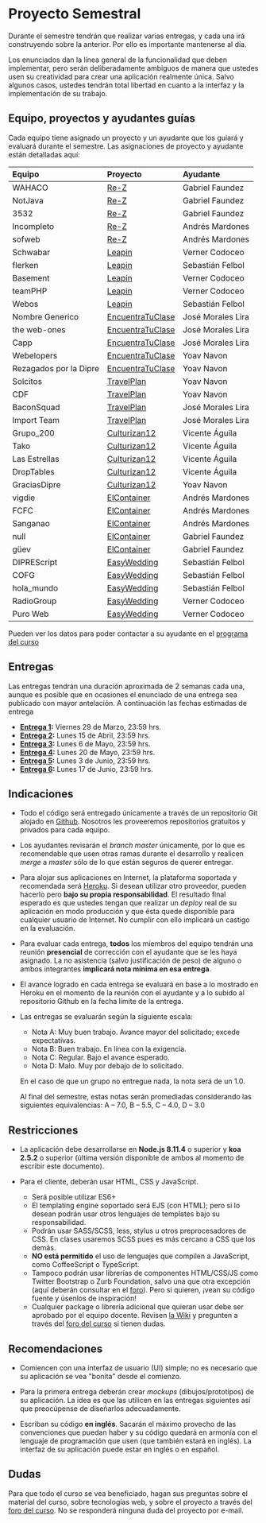 # Proyecto Semestral

Durante el semestre tendrán que realizar varias entregas, y cada una irá construyendo sobre la anterior. Por ello es importante mantenerse al día.

Los enunciados dan la línea general de la funcionalidad que deben implementar, pero serán deliberadamente ambiguos de manera que ustedes usen su creatividad para crear una aplicación realmente única. Salvo algunos casos, ustedes tendrán total libertad en cuanto a la interfaz y la implementación de su trabajo.

## Equipo, proyectos y ayudantes guías

Cada equipo tiene asignado un proyecto y un ayudante que los guiará y evaluará durante el semestre. Las asignaciones de proyecto y ayudante están detalladas aquí:

| Equipo  | Proyecto | Ayudante |
|:---------------------- |:---------------------------| :------|
| WAHACO                 |  [Re-Z](https://docs.google.com/document/d/12Z_E5eLQOlIlj7V4ogaQ0MrkUAdKtwwK83n3gruepNs/edit?usp=sharing)      | Gabriel Faundez     |
| NotJava                |  [Re-Z](https://docs.google.com/document/d/12Z_E5eLQOlIlj7V4ogaQ0MrkUAdKtwwK83n3gruepNs/edit?usp=sharing)      | Gabriel Faundez     |
| 3532                   |  [Re-Z](https://docs.google.com/document/d/12Z_E5eLQOlIlj7V4ogaQ0MrkUAdKtwwK83n3gruepNs/edit?usp=sharing)      | Gabriel Faundez     |
| Incompleto             |  [Re-Z](https://docs.google.com/document/d/12Z_E5eLQOlIlj7V4ogaQ0MrkUAdKtwwK83n3gruepNs/edit?usp=sharing)      | Andrés Mardones     |
| sofweb                 |  [Re-Z](https://docs.google.com/document/d/12Z_E5eLQOlIlj7V4ogaQ0MrkUAdKtwwK83n3gruepNs/edit?usp=sharing)      | Andrés Mardones     |
| Schwabar               |  [Leapin](https://docs.google.com/document/d/1f_pqys0On6WQLmpHFvsHBFmdH5PN9o_jza8o20fy56E/edit?usp=sharing)      | Verner Codoceo      |
| flerken                |  [Leapin](https://docs.google.com/document/d/1f_pqys0On6WQLmpHFvsHBFmdH5PN9o_jza8o20fy56E/edit?usp=sharing)      | Sebastián Felbol    |
| Basement               |  [Leapin](https://docs.google.com/document/d/1f_pqys0On6WQLmpHFvsHBFmdH5PN9o_jza8o20fy56E/edit?usp=sharing)      | Verner Codoceo      |
| teamPHP                |  [Leapin](https://docs.google.com/document/d/1f_pqys0On6WQLmpHFvsHBFmdH5PN9o_jza8o20fy56E/edit?usp=sharing)      | Verner Codoceo      |
| Webos                  |  [Leapin](https://docs.google.com/document/d/1f_pqys0On6WQLmpHFvsHBFmdH5PN9o_jza8o20fy56E/edit?usp=sharing)      | Sebastián Felbol    |
| Nombre Generico        |  [EncuentraTuClase](https://docs.google.com/document/d/1uav7VCsBrMMVAv55pjmq00BkoZkjo84PncXTYj8sGYg/edit?usp=sharing)      | José Morales Lira   |
| the web-ones           |  [EncuentraTuClase](https://docs.google.com/document/d/1uav7VCsBrMMVAv55pjmq00BkoZkjo84PncXTYj8sGYg/edit?usp=sharing)      | José Morales Lira   |
| Capp                   |  [EncuentraTuClase](https://docs.google.com/document/d/1uav7VCsBrMMVAv55pjmq00BkoZkjo84PncXTYj8sGYg/edit?usp=sharing)      | José Morales Lira   |
| Webelopers             |  [EncuentraTuClase](https://docs.google.com/document/d/1uav7VCsBrMMVAv55pjmq00BkoZkjo84PncXTYj8sGYg/edit?usp=sharing)      | Yoav Navon          |
| Rezagados por la Dipre |  [EncuentraTuClase](https://docs.google.com/document/d/1uav7VCsBrMMVAv55pjmq00BkoZkjo84PncXTYj8sGYg/edit?usp=sharing)      | Yoav Navon          |
| Solcitos               |  [TravelPlan](https://docs.google.com/document/d/1QjRTJzZy_alGnRNeemSW0DtP3rYpggvBh6UkbL2BE2c/edit?usp=sharing)      | Yoav Navon          |
| CDF                    |  [TravelPlan](https://docs.google.com/document/d/1QjRTJzZy_alGnRNeemSW0DtP3rYpggvBh6UkbL2BE2c/edit?usp=sharing)      | Yoav Navon          |
| BaconSquad             |  [TravelPlan](https://docs.google.com/document/d/1QjRTJzZy_alGnRNeemSW0DtP3rYpggvBh6UkbL2BE2c/edit?usp=sharing)      | José Morales Lira   |
| Import Team            |  [TravelPlan](https://docs.google.com/document/d/1QjRTJzZy_alGnRNeemSW0DtP3rYpggvBh6UkbL2BE2c/edit?usp=sharing)      | José Morales Lira   |
| Grupo_200              |  [Culturizan12](https://docs.google.com/document/d/1wA3xYinyUGJW3zYN2vkoyAdGRFKa7beWN1uCMYvpgi8/edit?usp=sharing)      | Vicente Águila      |
| Tako                   |  [Culturizan12](https://docs.google.com/document/d/1wA3xYinyUGJW3zYN2vkoyAdGRFKa7beWN1uCMYvpgi8/edit?usp=sharing)      | Vicente Águila      |
| Las Estrellas          |  [Culturizan12](https://docs.google.com/document/d/1wA3xYinyUGJW3zYN2vkoyAdGRFKa7beWN1uCMYvpgi8/edit?usp=sharing)      | Vicente Águila      |
| DropTables             |  [Culturizan12](https://docs.google.com/document/d/1wA3xYinyUGJW3zYN2vkoyAdGRFKa7beWN1uCMYvpgi8/edit?usp=sharing)      | Vicente Águila      |
| GraciasDipre           |  [Culturizan12](https://docs.google.com/document/d/1wA3xYinyUGJW3zYN2vkoyAdGRFKa7beWN1uCMYvpgi8/edit?usp=sharing)      | Yoav Navon          |
| vigdie                 |  [ElContainer](https://docs.google.com/document/d/1-c1aLwdUhI1O0IcXMQeLrShkn3YQrjkcyBwBPu-P2IE/edit?usp=sharing)      | Andrés Mardones     |
| FCFC                   |  [ElContainer](https://docs.google.com/document/d/1-c1aLwdUhI1O0IcXMQeLrShkn3YQrjkcyBwBPu-P2IE/edit?usp=sharing)      | Andrés Mardones     |
| Sanganao               |  [ElContainer](https://docs.google.com/document/d/1-c1aLwdUhI1O0IcXMQeLrShkn3YQrjkcyBwBPu-P2IE/edit?usp=sharing)      | Andrés Mardones     |
| null                   |  [ElContainer](https://docs.google.com/document/d/1-c1aLwdUhI1O0IcXMQeLrShkn3YQrjkcyBwBPu-P2IE/edit?usp=sharing)      | Gabriel Faundez     |
| güev                   |  [ElContainer](https://docs.google.com/document/d/1-c1aLwdUhI1O0IcXMQeLrShkn3YQrjkcyBwBPu-P2IE/edit?usp=sharing)      | Gabriel Faundez     |
| DIPREScript            |  [EasyWedding](https://docs.google.com/document/d/1BfLXUTcOJ7eXdVgXmZ34htYd22O4DguSdakBKqGWbeg/edit?usp=sharing)      | Sebastián Felbol    |
| COFG                   |  [EasyWedding](https://docs.google.com/document/d/1BfLXUTcOJ7eXdVgXmZ34htYd22O4DguSdakBKqGWbeg/edit?usp=sharing)      | Sebastián Felbol    |
| hola_mundo             |  [EasyWedding](https://docs.google.com/document/d/1BfLXUTcOJ7eXdVgXmZ34htYd22O4DguSdakBKqGWbeg/edit?usp=sharing)      | Sebastián Felbol    |
| RadioGroup             |  [EasyWedding](https://docs.google.com/document/d/1BfLXUTcOJ7eXdVgXmZ34htYd22O4DguSdakBKqGWbeg/edit?usp=sharing)      | Verner Codoceo      |
| Puro Web               |  [EasyWedding](https://docs.google.com/document/d/1BfLXUTcOJ7eXdVgXmZ34htYd22O4DguSdakBKqGWbeg/edit?usp=sharing)      | Verner Codoceo      |

Pueden ver los datos para poder contactar a su ayudante en el [programa del curso](../../../#equipo)

## Entregas

Las entregas tendrán una duración aproximada de 2 semanas cada una, aunque es posible que en ocasiones el enunciado de una entrega sea publicado con mayor antelación. A continuación las fechas estimadas de entrega

* **[Entrega 1](enunciados/entrega1.md):** Viernes 29 de Marzo, 23:59 hrs.
* **[Entrega 2](enunciados/entrega2.md):** Lunes 15 de Abril, 23:59 hrs.
* **[Entrega 3](enunciados/entrega3.md):** Lunes 6 de Mayo, 23:59 hrs.
* **[Entrega 4](enunciados/entrega4.md):** Lunes 20 de Mayo, 23:59 hrs.
* **[Entrega 5](enunciados/entrega5.md):** Lunes 3 de Junio, 23:59 hrs.
* **[Entrega 6](enunciados/entrega6.md):** Lunes 17 de Junio, 23:59 hrs.

## Indicaciones

* Todo el código será entregado únicamente a través de un repositorio Git alojado en [Github](https://github.com). Nosotros les proveeremos repositorios gratuitos y privados para cada equipo.

* Los ayudantes revisarán el *branch master* únicamente, por lo que es recomendable que usen otras ramas durante el desarrollo y realicen *merge* a *master* sólo de lo que están seguros de querer entregar.

* Para alojar sus aplicaciones en Internet, la plataforma soportada y recomendada será [Heroku](https://www.heroku.com/). Si desean utilizar otro proveedor, pueden hacerlo pero **bajo su propia responsabilidad**. El resultado final esperado es que ustedes tengan que realizar un *deploy* real de su aplicación en modo producción y que ésta quede disponible para cualquier usuario de Internet. No cumplir con ello implicará un castigo en la evaluación.

* Para evaluar cada entrega, **todos** los miembros del equipo tendrán una reunión **presencial** de corrección con el ayudante que se les haya asignado. La no asistencia (salvo justificación de peso) de alguno o ambos integrantes **implicará nota mínima en esa entrega**.

* El avance logrado en cada entrega se evaluará en base a lo mostrado en Heroku en el momento de la reunión con el ayudante y a lo subido al repositorio Github en la fecha límite de la entrega.

* Las entregas se evaluarán según la siguiente escala:
	* Nota A: Muy buen trabajo. Avance mayor del solicitado; excede expectativas.
	* Nota B: Buen trabajo. En línea con la exigencia.
	* Nota C: Regular. Bajo el avance esperado.
	* Nota D: Malo. Muy por debajo de lo solicitado.

	En el caso de que un grupo no entregue nada, la nota será de un 1.0.

	Al final del semestre, estas notas serán promediadas considerando las siguientes equivalencias: A – 7.0, B – 5.5, C – 4.0, D – 3.0

## Restricciones

* La aplicación debe desarrollarse en **Node.js 8.11.4** o superior y **koa 2.5.2** o superior (última versión disponible de ambos al momento de escribir este documento).

* Para el cliente, deberán usar HTML, CSS y JavaScript.
	* Será posible utilizar ES6+
	* El templating engine soportado será EJS (con HTML); pero si lo desean podrán usar otros lenguajes de templates bajo su responsabilidad.
	* Podrán usar SASS/SCSS, less, stylus u otros preprocesadores de CSS. En clases usaremos SCSS pues es más cercano a CSS que los demás.
	* **NO está permitido** el uso de lenguajes que compilen a JavaScript, como CoffeeScript o TypeScript.
	* Tampoco podrán usar librerías de componentes HTML/CSS/JS como Twitter Bootstrap o Zurb Foundation, salvo una que otra excepción (aquí deberán consultar en el [foro](../../../#foro)). Pero si quieren, ¡vean su código fuente y úsenlos de inspiración!
	* Cualquier package o librería adicional que quieran usar debe ser aprobado por el equipo docente. Revisen [la Wiki](../../../wiki/Packages) y pregunten a través del [foro del curso](../../../#foro) si tienen dudas.

## Recomendaciones

* Comiencen con una interfaz de usuario (UI) simple; no es necesario que su aplicación se vea "bonita" desde el comienzo.

* Para la primera entrega deberán crear *mockups* (dibujos/prototipos) de su aplicación. La idea es que las utilicen en las entregas siguientes así que preocúpense de diseñarlos adecuadamente.

* Escriban su código **en inglés**. Sacarán el máximo provecho de las convenciones que puedan haber y su código quedará en armonía con el lenguaje de programación que usen (que también estará en inglés). La interfaz de su aplicación puede estar en inglés o en español.

## Dudas
Para que todo el curso se vea beneficiado, hagan sus preguntas sobre el material del curso, sobre tecnologías web, y sobre el proyecto a través del [foro del curso](../../../#foro).  No se responderá ninguna duda del proyecto por e-mail.
